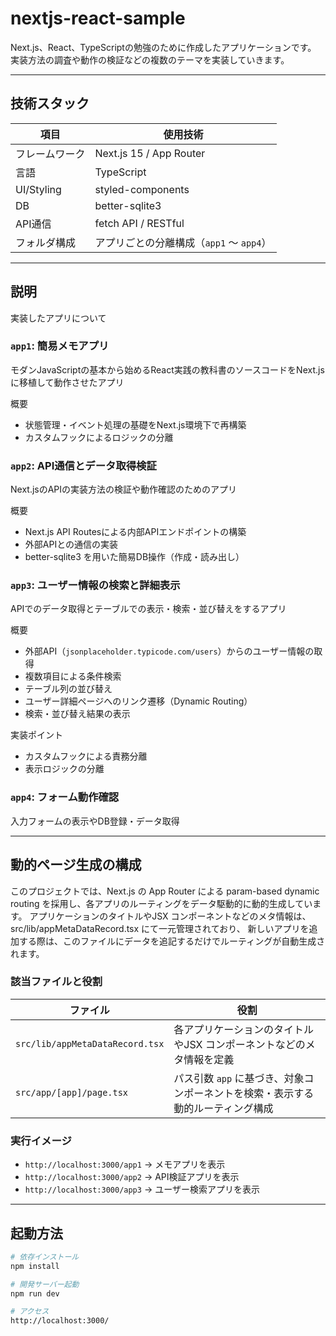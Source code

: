 # nextjs-react-sample

Next.js、React、TypeScriptの勉強のために作成したアプリケーションです。
実装方法の調査や動作の検証などの複数のテーマを実装していきます。

---

## 技術スタック

| 項目           | 使用技術                                      |
|----------------|-----------------------------------------------|
| フレームワーク | Next.js 15 / App Router                       |
| 言語           | TypeScript                                    |
| UI/Styling     | styled-components                             |
| DB             | better-sqlite3                                |
| API通信        | fetch API / RESTful                           |
| フォルダ構成   | アプリごとの分離構成（`app1` 〜 `app4`）      |

---

## 説明

実装したアプリについて

### `app1`: 簡易メモアプリ
モダンJavaScriptの基本から始めるReact実践の教科書のソースコードをNext.jsに移植して動作させたアプリ

概要
- 状態管理・イベント処理の基礎をNext.js環境下で再構築
- カスタムフックによるロジックの分離

### `app2`: API通信とデータ取得検証
Next.jsのAPIの実装方法の検証や動作確認のためのアプリ

概要
- Next.js API Routesによる内部APIエンドポイントの構築
- 外部APIとの通信の実装
- better-sqlite3 を用いた簡易DB操作（作成・読み出し）

### `app3`: ユーザー情報の検索と詳細表示
APIでのデータ取得とテーブルでの表示・検索・並び替えをするアプリ

概要
- 外部API（`jsonplaceholder.typicode.com/users`）からのユーザー情報の取得
- 複数項目による条件検索
- テーブル列の並び替え
- ユーザー詳細ページへのリンク遷移（Dynamic Routing）
- 検索・並び替え結果の表示

実装ポイント
- カスタムフックによる責務分離
- 表示ロジックの分離

### `app4`: フォーム動作確認
入力フォームの表示やDB登録・データ取得

---

## 動的ページ生成の構成

このプロジェクトでは、Next.js の App Router による param-based dynamic routing を採用し、各アプリのルーティングをデータ駆動的に動的生成しています。 アプリケーションのタイトルやJSX コンポーネントなどのメタ情報は、src/lib/appMetaDataRecord.tsx にて一元管理されており、 新しいアプリを追加する際は、このファイルにデータを追記するだけでルーティングが自動生成されます。

### 該当ファイルと役割

| ファイル                         | 役割                                                                 |
|----------------------------------|----------------------------------------------------------------------|
| `src/lib/appMetaDataRecord.tsx`  | 各アプリケーションのタイトルやJSX コンポーネントなどのメタ情報を定義 |
| `src/app/[app]/page.tsx`         | パス引数 `app` に基づき、対象コンポーネントを検索・表示する動的ルーティング構成 |

### 実行イメージ

- `http://localhost:3000/app1` → メモアプリを表示  
- `http://localhost:3000/app2` → API検証アプリを表示  
- `http://localhost:3000/app3` → ユーザー検索アプリを表示

---

## 起動方法

```bash
# 依存インストール
npm install

# 開発サーバー起動
npm run dev

# アクセス
http://localhost:3000/